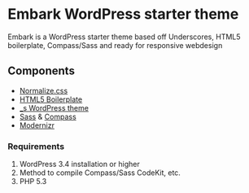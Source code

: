 # Embark WordPress starter theme
Embark is a WordPress starter theme based off Underscores, HTML5 boilerplate, Compass/Sass and ready for responsive webdesign

## Components

* [Normalize.css](http://necolas.github.com/normalize.css/)
* [HTML5 Boilerplate](http://html5boilerplate.com)
* [_s WordPress theme](https://github.com/Automattic/_s)
* [Sass](http://sass-lang.com) & [Compass](http://compass-style.org)
* [Modernizr](http://modernizr.com/)


### Requirements

1. WordPress 3.4 installation or higher
2. Method to compile Compass/Sass CodeKit, etc.
3. PHP 5.3


